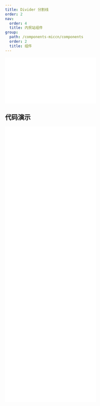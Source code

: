 ```yaml
---
title: Divider 分割线
order: 2
nav:
  order: 4
  title: 内贸站组件
group:
  path: /components-miccn/components
  order: 2
  title: 组件
---
```


<div>
<embed src="@docs-common/divider/index.md"></embed>
</div>
        
## 代码演示

<Row gutter=8>

  <Col span=12>
    
  <div class="code-box"><embed src="@abiz-rc-miccn/divider/demo/customize-style-divider-miccn.md"></embed></div>
          
  <div class="code-box"><embed src="@abiz-rc-miccn/divider/demo/plain-divider-miccn.md"></embed></div>
          
  <div class="code-box"><embed src="@abiz-rc-miccn/divider/demo/with-text-divider-miccn.md"></embed></div>
          
  </Col>
          
  <Col span=12>
    
  <div class="code-box"><embed src="@abiz-rc-miccn/divider/demo/horizontal-divider-miccn.md"></embed></div>
          
  <div class="code-box"><embed src="@abiz-rc-miccn/divider/demo/vertical-divider-miccn.md"></embed></div>
          
  </Col>
          
</Row>
        
<div><embed src="@docs-common/divider/index-api.md"></embed><div>
        